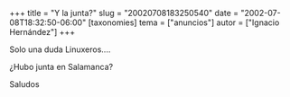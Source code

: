+++
title = "Y la junta?"
slug = "20020708183250540"
date = "2002-07-08T18:32:50-06:00"
[taxonomies]
tema = ["anuncios"]
autor = ["Ignacio Hernández"]
+++

Solo una duda Linuxeros....  
  
¿Hubo junta en Salamanca?  
  
Saludos

